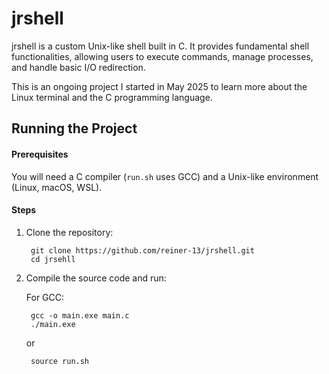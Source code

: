 # jrshell

jrshell is a custom Unix-like shell built in C. It provides fundamental shell functionalities, allowing users to execute commands, manage processes, and handle basic I/O redirection.

This is an ongoing project I started in May 2025 to learn more about the Linux terminal and the C programming language.

## Running the Project

#### Prerequisites
You will need a C compiler (`run.sh` uses GCC) and a Unix-like environment (Linux, macOS, WSL).

#### Steps
1. Clone the repository:

        git clone https://github.com/reiner-13/jrshell.git
        cd jrsehll

2. Compile the source code and run:

    For GCC:
    
        gcc -o main.exe main.c
        ./main.exe
    
    or
    
        source run.sh 

